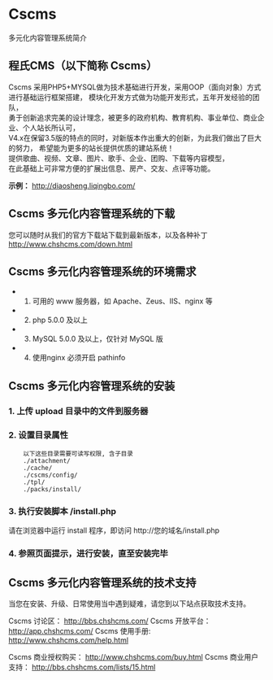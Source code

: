 # Cscms
多元化内容管理系统简介

## 程氏CMS（以下简称 Cscms）
Cscms 采用PHP5+MYSQL做为技术基础进行开发，采用OOP（面向对象）方式进行基础运行框架搭建， 
模块化开发方式做为功能开发形式，五年开发经验的团队，    
勇于创新追求完美的设计理念，被更多的政府机构、教育机构、事业单位、商业企业、个人站长所认可，    
V4.x在保留3.5版的特点的同时，对新版本作出重大的创新，为此我们做出了巨大的努力， 
希望能为更多的站长提供优质的建站系统！  
提供歌曲、视频、文章、图片、歌手、企业、团购、下载等内容模型，  
在此基础上可非常方便的扩展出信息、房产、交友、点评等功能。  

 **示例：** http://diaosheng.liqingbo.com/

## Cscms 多元化内容管理系统的下载
您可以随时从我们的官方下载站下载到最新版本，以及各种补丁
http://www.chshcms.com/down.html

## Cscms 多元化内容管理系统的环境需求 

* 1. 可用的 www 服务器，如 Apache、Zeus、IIS、nginx 等
* 2. php 5.0.0 及以上
* 3. MySQL 5.0.0 及以上，仅针对 MySQL 版
* 4. 使用nginx 必须开启 pathinfo

## Cscms 多元化内容管理系统的安装
### 1. 上传 upload 目录中的文件到服务器
### 2. 设置目录属性
```
	以下这些目录需要可读写权限, 含子目录
	./attachment/
	./cache/
	./cscms/config/
	./tpl/
	./packs/install/
```
### 3. 执行安装脚本 /install.php
   请在浏览器中运行 install 程序，即访问 http://您的域名/install.php
### 4. 参照页面提示，进行安装，直至安装完毕

## Cscms 多元化内容管理系统的技术支持
当您在安装、升级、日常使用当中遇到疑难，请您到以下站点获取技术支持。

Cscms 讨论区：          http://bbs.chshcms.com/
Cscms 开放平台：        http://app.chshcms.com/
Cscms 使用手册:         http://www.chshcms.com/help.html

Cscms 商业授权购买：    http://www.chshcms.com/buy.html
Cscms 商业用户支持：    http://bbs.chshcms.com/lists/15.html
